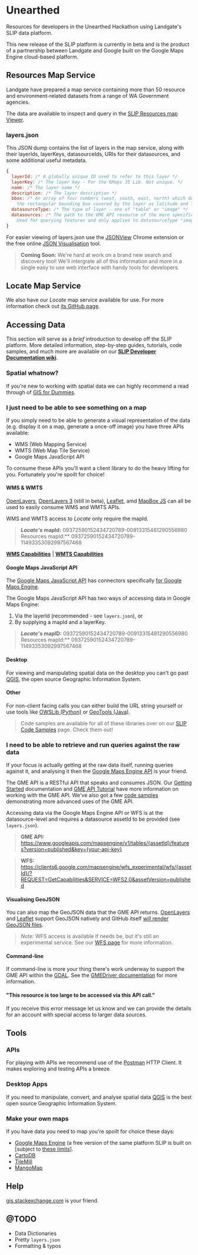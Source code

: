 Unearthed
=========

Resources for developers in the Unearthed Hackathon using Landgate's SLIP data platform.

This new release of the SLIP platform is currently in beta and is the product of a partnership between Landgate and Google built on the Google Maps Engine cloud-based platform.

## Resources Map Service
Landgate have prepared a map service containing more than 50 resource and environment-related datasets from a range of WA Government agencies.

The data are available to inspect and query in the [SLIP Resources map Viewer](https://mapsengine.google.com/09372590152434720789-11493353092997567468-4/mapview/?authuser=0).

### layers.json
This JSON dump contains the list of layers in the map service, along with their layerIds, layerKeys, datasourceIds, URIs for their datasources, and some additional useful metadata.

```javascript
{
  layerId: /* A globally unique ID used to refer to this layer */
  layerKey: /* The layer key - For the GMaps JS Lib. Not unique. */
  name: /* The layer name */
  description: /* The layer description */
  bbox: /* An array of four numbers (west, south, east, north) which define 
    the rectangular bounding box covered by the layer as latitude and longitude in decimal degrees */
  datasourceType: /* The type of layer - one of "table" or "image" */
  datasources: /* The path to the GME API resource of the more specific version of this asset. 
    Used for querying features and only applies to datasourceType "image". */
}
```

For easier viewing of layers.json use the [JSONView](https://chrome.google.com/webstore/detail/jsonview/chklaanhfefbnpoihckbnefhakgolnmc?hl=en) Chrome extension or the free online [JSON Visualisation](http://chris.photobooks.com/json/default.htm) tool.

> **Coming Soon:** We're hard at work on a brand new search and discovery tool! We'll intergrate all of this information and more in a single easy to use web interface with handy tools for developers.

## **Locate** Map Service
We also have our *Locate* map service available for use. For more information check out [its GitHub page](https://github.com/Landgate/Locate).


## Accessing Data
This section will serve as a *brief* introduction to develop off the SLIP platform. More detailed information, step-by-step guides, tutorials, code samples, and much more are available on our **[SLIP Developer Documentation wiki](https://github.com/Landgate/slip-developer-documentation/wiki)**.

### Spatial whatnow?
If you're new to working with spatial data we can highly recommend a read through of [GIS for Dummies](http://wiki.openstreetmap.org/wiki/GIS_for_Dummies_(written_by_a_dummy)).

### I just need to be able to see something on a map
If you simply need to be able to generate a visual representation of the data (e.g. display it on a map, generate a once-off image) you have three APIs available:

- WMS (Web Mapping Service)
- WMTS (Web Map Tile Service)
- Google Maps JavaScript API

To consume these APIs you'll want a client library to do the heavy lifting for you. Fortunately you're spoilt for choice!

#### WMS & WMTS
[OpenLayers](http://openlayers.org/), [OpenLayers 3](http://ol3js.org/) (still in beta), [Leaflet](http://leafletjs.com/), amd [MapBox JS](https://www.mapbox.com/mapbox.js) can all be used to easily consume WMS and WMTS APIs.

WMS and WMTS access to *Locate* only require the mapId.

> ***Locate's* mapId:** 09372590152434720789-00913315481290556980
> Resources mapId:** 09372590152434720789-11493353092997567468

**[WMS Capabilities](https://mapsengine.google.com/09372590152434720789-00913315481290556980-4/wms/?REQUEST=GetCapabilities&VERSION=1.3.0)** | **[WMTS Capabilities](https://mapsengine.google.com/09372590152434720789-00913315481290556980-4/wmts/?REQUEST=GetCapabilities&VERSION=1.0&SERVICE=WMTS)**

#### Google Maps JavaScript API
The [Google Maps JavaScript API](https://developers.google.com/maps/documentation/javascript/tutorial) has connectors specifically [for Google Maps Engine](https://developers.google.com/maps/documentation/javascript/mapsenginelayers).

The Google Maps JavaScript API has two ways of accessing data in Google Maps Engine:

1. Via the layerId (recommended - see ```layers.json```), or
2. By supplying a mapId and a layerKey.

> ***Locate's* mapID:** 09372590152434720789-00913315481290556980
> Resources mapId:** 09372590152434720789-11493353092997567468

#### Desktop
For viewing and manipulating spatial data on the desktop you can't go past [QGIS](http://www.qgis.org/en/site/), the open source Geographic Information System.

#### Other
For non-client facing calls you can either build the URL string yourself or use tools like [OWSLib (Python)](https://pypi.python.org/pypi/OWSLib) or [GeoTools (Java)](http://geotools.org/).

> Code samples are available for all of these libraries over on our [SLIP Code Samples](https://github.com/Landgate/slip-code-samples) page. Check them out!


### I need to be able to retrieve and run queries against the raw data
If your focus is actually getting at the raw data itself, running queries against it, and analysing it then the [Google Maps Engine API](https://developers.google.com/maps-engine/) is your friend.

The GME API is a RESTful API that speaks and consumes JSON. Our [Getting Started](https://github.com/Landgate/slip-developer-documentation/wiki/Getting-Started) documentation and [GME API Tutorial](https://github.com/Landgate/slip-developer-documentation/wiki/Tutorial-%231%3A-The-GME-API-%26-WFS) have more information on working with the GME API. We've also got a few [code samples](https://github.com/Landgate/slip-code-samples) demonstrating more advanced uses of the GME API.

Accessing data via the Google Maps Engine API or WFS is at the datasource-level and requires a datasource assetId to be provided (see ```layers.json```).

> **GME API:** https://www.googleapis.com/mapsengine/v1/tables/{assetId}/features?version=published&key={your-api-key}

> **WFS:** https://clients6.google.com/mapsengine/wfs_experimental/wfs/{assetId}/?REQUEST=GetCapabilities&SERVICE=WFS2.0&assetVersion=published

#### Visualising GeoJSON
You can also map the GeoJSON data that the GME API returns. [OpenLayers](http://openlayers.org/dev/examples/?q=geojson) and [Leaflet](http://leafletjs.com/examples/geojson.html) support GeoJSON natively and GitHub itself [will render GeoJSON files](https://help.github.com/articles/mapping-geojson-files-on-github).

> *Note:* WFS access is available if needs be, but it's still an experimental service. See our [WFS page](https://github.com/Landgate/slip-developer-documentation/wiki/WFS) for more information.

#### Command-line
If command-line is more your thing there's work underway to support the GME API within the [GDAL](http://www.gdal.org/). See the [GMEDriver documentation](http://trac.osgeo.org/gdal/wiki/GMEDriver) for more information.

#### "This resource is too large to be accessed via this API call."
If you receive this error message let us know and we can provide the details for an account with special access to larger data sources.


## Tools
### APIs
For playing with APIs we recommend use of the [Postman](http://www.getpostman.com/) HTTP Client. It makes exploring and testing APIs a breeze.

### Desktop Apps
If you need to manipulate, convert, and analyse spatial data [QGIS](http://www.qgis.org/en/site/) is the best open source Geographic Information System.

### Make your own maps
If you have data you need to map you're spoilt for choice these days:

* [Google Maps Engine](http://mapsengine.google.com) (a free version of the same platform SLIP is built on [subject to [these limits](https://support.google.com/mapsengine/answer/3342103?hl=en)].
* [CartoDB](http://cartodb.com/)
* [TileMill](https://www.mapbox.com/tilemill/)
* [MangoMap](http://mangomap.com/)

## Help
[gis.stackexchange.com](http://gis.stackexchange.com/) is your friend.

## @TODO
* Data Dictionaries
* Pretty ```layers.json```
* Formatting & typos
